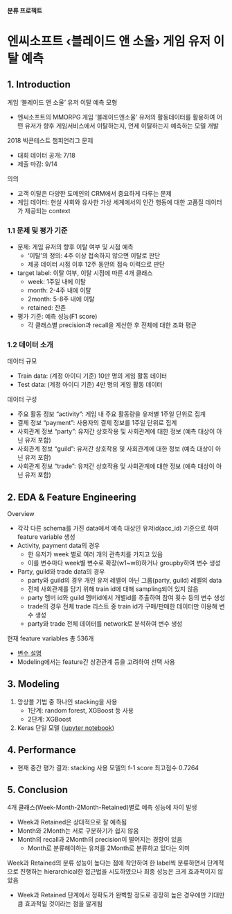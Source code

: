 #### 분류 프로젝트
# 엔씨소프트 ‹블레이드 앤 소울› 게임 유저 이탈 예측

## 1. Introduction
게임 ‘블레이드 앤 소울’ 유저 이탈 예측 모형
- 엔씨소프트의 MMORPG 게임 ‘블레이드앤소울’ 유저의 활동데이터를 활용하여 어떤 유저가 향후 게임서비스에서 이탈하는지, 언제 이탈하는지 예측하는 모델 개발

2018 빅콘테스트 챔피언리그 문제
- 대회 데이터 공개: 7/18
- 제출 마감: 9/14

의의
- 고객 이탈은 다양한 도메인의 CRM에서 중요하게 다루는 문제
- 게임 데이터: 현실 사회와 유사한 가상 세계에서의 인간 행동에 대한 고품질 데이터가 제공되는 context 

### 1.1 문제 및 평가 기준
- 문제: 게임 유저의 향후 이탈 여부 및 시점 예측
	- ‘이탈’의 정의: 4주 이상 접속하지 않으면 이탈로 판단
	- 제공 데이터 시점 이후 12주 동안의 접속 이력으로 판단
- target label: 이탈 여부, 이탈 시점에 따른 4개 클래스
	- week: 1주일 내에 이탈
	- month: 2-4주 내에 이탈
	- 2month: 5-8주 내에 이탈
	- retained: 잔존
- 평가 기준: 예측 성능(F1 score)
	- 각 클래스별 precision과 recall을 계산한 후 전체에 대한 조화 평균

### 1.2 데이터 소개
데이터 규모
- Train data: (계정 아이디 기준) 10만 명의 게임 활동 데이터
- Test data: (계정 아이디 기준) 4만 명의 게임 활동 데이터

데이터 구성
- 주요 활동 정보 “activity”: 게임 내 주요 활동량을 유저별 1주일 단위로 집계
- 결제 정보 “payment”: 사용자의 결제 정보를 1주일 단위로 집계
- 사회관계 정보 “party”: 유저간 상호작용 및 사회관계에 대한 정보 (예측 대상이 아닌 유저 포함)
- 사회관계 정보 “guild”: 유저간 상호작용 및 사회관계에 대한 정보 (예측 대상이 아닌 유저 포함)
- 사회관계 정보 “trade”: 유저간 상호작용 및 사회관계에 대한 정보 (예측 대상이 아닌 유저 포함)
  
## 2. EDA & Feature Engineering
Overview
- 각각 다른 schema를 가진 data에서 예측 대상인 유저id(acc_id) 기준으로 하여 feature variable 생성
- Activity, payment data의 경우
	- 한 유저가 week 별로 여러 개의 관측치를 가지고 있음
	- 이를 변수마다 week별 변수로 확장(w1~w8)하거나 groupby하여 변수 생성
- Party, guild와 trade data의 경우
	- party와 guild의 경우 개인 유저 레벨이 아닌 그룹(party, guild) 레벨의 data
	- 전체 사회관계를 담기 위해 train id에 대해 sampling되어 있지 않음
	- party 멤버 id와 guild 멤버id에서 개별id를 추출하여 참여 횟수 등의 변수 생성 
	- trade의 경우 전체 trade 리스트 중 train id가 구매/판매한 데이터만 이용해 변수 생성
	- party와 trade 전체 데이터를 network로 분석하여 변수 생성

현재 feature variables 총 536개
- [변수 설명](https://docs.google.com/spreadsheets/d/1mm9PTYYPBvEwT4YOv-zK9bUCs2nIcGCh_BwxN9m97Iw/edit?usp=sharing)
- Modeling에서는 feature간 상관관계 등을 고려하여 선택 사용


## 3. Modeling
1. 앙상블 기법 중 하나인 stacking을 사용 
	- 1단계: random forest, XGBoost 등 사용
  	- 2단계: XGBoost
2. Keras 단일 모델 ([jupyter notebook](https://colab.research.google.com/drive/1DLjjuAU87UHCXkUEDoBE12SuTrRRXCTi))

## 4. Performance
- 현재 중간 평가 결과: stacking 사용 모델의 f-1 score 최고점수 0.7264

## 5. Conclusion
4개 클래스(Week-Month-2Month-Retained)별로 예측 성능에 차이 발생
- Week과 Retained은 상대적으로 잘 예측됨
- Month와 2Month는 서로 구분하기가 쉽지 않음
- Month의 recall과 2Month의 precision이 떨어지는 경향이 있음
	- Month로 분류해야하는 유저를 2Month로 분류하고 있다는 의미

Week과 Retained의 분류 성능이 높다는 점에 착안하여 한 label씩 분류하면서 단계적으로 진행하는 hierarchical한 접근법을 시도하였으나 최종 성능은 크게 효과적이지 않았음
- Week과 Retained 단계에서 정확도가 완벽할 정도로 굉장히  높은 경우에만 기대만큼 효과적일 것이라는 점을 알게됨
